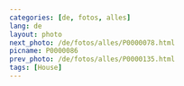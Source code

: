 ```yaml
---
categories: [de, fotos, alles]
lang: de
layout: photo
next_photo: /de/fotos/alles/P0000078.html
picname: P0000086
prev_photo: /de/fotos/alles/P0000135.html
tags: [House]
---
```

